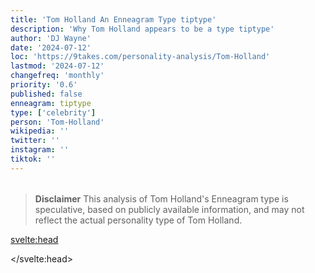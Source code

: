```yaml
---
title: 'Tom Holland An Enneagram Type tiptype'
description: 'Why Tom Holland appears to be a type tiptype'
author: 'DJ Wayne'
date: '2024-07-12'
loc: 'https://9takes.com/personality-analysis/Tom-Holland'
lastmod: '2024-07-12'
changefreq: 'monthly'
priority: '0.6'
published: false
enneagram: tiptype
type: ['celebrity']
person: 'Tom-Holland'
wikipedia: ''
twitter: ''
instagram: ''
tiktok: ''
---
```


<!--
    childhood and upbringing
    first big success
    style habits and quirks that relate to their personality type
    stressful moments in their life and how they handled them
    comfort- moments in their life where they are doing well and killing it
-->
<!-- // keywords:  -->

<script>
	// import  PopCard  from "$lib/components/atoms/PopCard.svelte";
import BlogPurpose from '$lib/components/blog/BlogPurpose.svelte'
</script>

<div
	style="display: flex;
    justify-content: center;
    margin: 1rem 0;
	"
>
	<!-- <PopCard
		image={`/types/tiptypes/${'Tom-Holland'}.webp`}
		enneagramType={tiptype}
		showIcon={false}
		displayText="Tom Holland"
		subtext=""
	/> -->
</div>

> **Disclaimer** This analysis of Tom Holland's Enneagram type is speculative, based on publicly available information, and may not reflect the actual personality type of Tom Holland.

<p class="firstLetter"></p>

<svelte:head>

<script type="application/ld+json">

</script>

</svelte:head>

<style lang="scss"></style>
